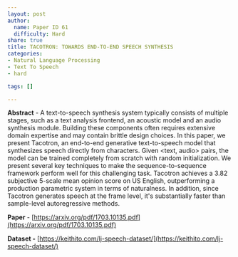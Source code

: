 ```yaml
---
layout: post
author:
  name: Paper ID 61
  difficulty: Hard
share: true
title: TACOTRON: TOWARDS END-TO-END SPEECH SYNTHESIS
categories:
- Natural Language Processing
- Text To Speech
- hard

tags: []

---
```

**Abstract** - A text-to-speech synthesis system typically consists of multiple stages, such as a text analysis frontend, an acoustic model and an audio synthesis module. Building these components often requires extensive domain expertise and may contain brittle design choices. In this paper, we present Tacotron, an end-to-end generative text-to-speech model that synthesizes speech directly from characters. Given <text, audio> pairs, the model can be trained completely from scratch with random initialization. We present several key techniques to make the sequence-to-sequence framework perform well for this challenging task. Tacotron achieves a 3.82 subjective 5-scale mean opinion score on US English, outperforming a production parametric system in terms of naturalness. In addition, since Tacotron generates speech at the frame level, it's substantially faster than sample-level autoregressive methods.

**Paper** - [https://arxiv.org/pdf/1703.10135.pdf](https://arxiv.org/pdf/1703.10135.pdf)

**Dataset -** [https://keithito.com/lj-speech-dataset/](https://keithito.com/lj-speech-dataset/)
    
